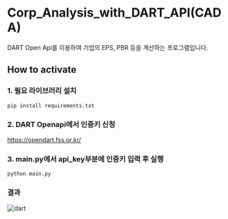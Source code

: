 # Corp_Analysis_with_DART_API(CADA)
DART Open Api를 이용하여 기업의 EPS, PBR 등을 계산하는 프로그램입니다.

## How to activate

### 1. 필요 라이브러리 설치

```
pip install requirements.txt
```

### 2. DART Openapi에서 인증키 신청

https://opendart.fss.or.kr/

### 3. main.py에서 api_key부분에 인증키 입력 후 실행
```
python main.py
```

### 결과

![dart](https://user-images.githubusercontent.com/65960990/116415223-2ed02e00-a874-11eb-9966-1694e941b6da.png)
